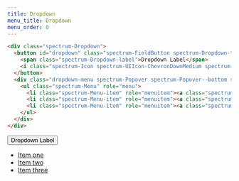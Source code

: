 ```yaml
---
title: Dropdown
menu_title: Dropdown
menu_order: 0
---
```






```html
<div class="spectrum-Dropdown">
  <button id="dropdown" class="spectrum-FieldButton spectrum-Dropdown-trigger" data-toggle="dropdown" aria-haspopup="true" aria-expanded="false">
    <span class="spectrum-Dropdown-label">Dropdown Label</span>
    <i class="spectrum-Icon spectrum-UIIcon-ChevronDownMedium spectrum-Dropdown-icon" focusable="false" aria-hidden="true"></i>
  </button>
  <div class="dropdown-menu spectrum-Popover spectrum-Popover--bottom spectrum-Dropdown-popover" aria-labelledby="dropdown">
    <ul class="spectrum-Menu" role="menu">
      <li class="spectrum-Menu-item" role="menuitem"><a class="spectrum-Menu-itemLabel" href="#">Item one</a></li>
      <li class="spectrum-Menu-item" role="menuitem"><a class="spectrum-Menu-itemLabel" href="#">Item two</a></li>
      <li class="spectrum-Menu-item" role="menuitem"><a class="spectrum-Menu-itemLabel" href="#">Item three</a></li>
    </ul>
  </div>
</div>
```


<div class="spectrum-Dropdown">
  <button id="dropdown" class="spectrum-FieldButton spectrum-Dropdown-trigger" data-toggle="dropdown" aria-haspopup="true" aria-expanded="false">
    <span class="spectrum-Dropdown-label">Dropdown Label</span>
    <i class="spectrum-Icon spectrum-UIIcon-ChevronDownMedium spectrum-Dropdown-icon" focusable="false" aria-hidden="true"></i>
  </button>
  <div class="dropdown-menu spectrum-Popover spectrum-Popover--bottom spectrum-Dropdown-popover" aria-labelledby="dropdown">
    <ul class="spectrum-Menu" role="menu">
      <li class="spectrum-Menu-item" role="menuitem"><a class="spectrum-Menu-itemLabel" href="#">Item one</a></li>
      <li class="spectrum-Menu-item" role="menuitem"><a class="spectrum-Menu-itemLabel" href="#">Item two</a></li>
      <li class="spectrum-Menu-item" role="menuitem"><a class="spectrum-Menu-itemLabel" href="#">Item three</a></li>
    </ul>
  </div>
</div>
